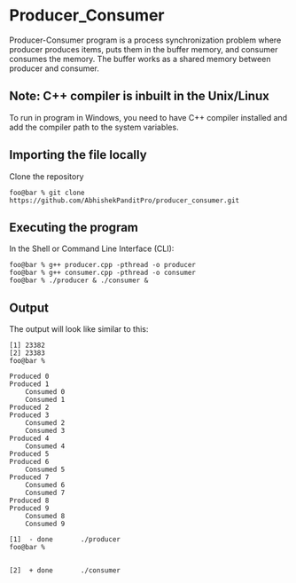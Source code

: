 # Producer_Consumer
Producer-Consumer program is a process synchronization problem where producer produces items, puts them in the buffer memory, and consumer consumes the memory. The buffer works as a shared memory between producer and consumer.

## Note: C++ compiler is inbuilt in the Unix/Linux
To run in program in Windows, you need to have C++ compiler installed and add the compiler path to the system variables.
## Importing the file locally
Clone the repository
```console
foo@bar % git clone https://github.com/AbhishekPanditPro/producer_consumer.git
```
## Executing the program
In the Shell or Command Line Interface (CLI):
```console
foo@bar % g++ producer.cpp -pthread -o producer
foo@bar % g++ consumer.cpp -pthread -o consumer
foo@bar % ./producer & ./consumer &

```

## Output
The output will look like similar to this:

```console
[1] 23382
[2] 23383
foo@bar % 

Produced 0
Produced 1
	Consumed 0
	Consumed 1
Produced 2
Produced 3
	Consumed 2
	Consumed 3
Produced 4
	Consumed 4
Produced 5
Produced 6
	Consumed 5
Produced 7
	Consumed 6
	Consumed 7
Produced 8
Produced 9
	Consumed 8
	Consumed 9

[1]  - done       ./producer
foo@bar % 


[2]  + done       ./consumer
```